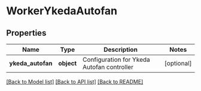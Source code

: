 # WorkerYkedaAutofan

## Properties
Name | Type | Description | Notes
------------ | ------------- | ------------- | -------------
**ykeda_autofan** | **object** | Configuration for Ykeda Autofan controller | [optional] 

[[Back to Model list]](../README.md#documentation-for-models) [[Back to API list]](../README.md#documentation-for-api-endpoints) [[Back to README]](../README.md)


